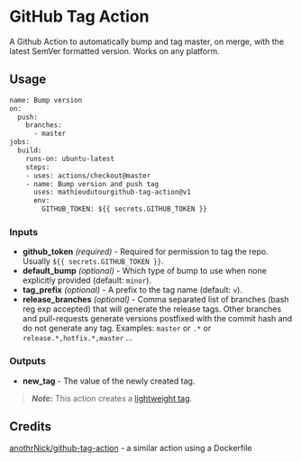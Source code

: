 # GitHub Tag Action

A Github Action to automatically bump and tag master, on merge, with the latest SemVer formatted version. Works on any platform.

## Usage

```Dockerfile
name: Bump version
on:
  push:
    branches:
      - master
jobs:
  build:
    runs-on: ubuntu-latest
    steps:
    - uses: actions/checkout@master
    - name: Bump version and push tag
      uses: mathieudutourgithub-tag-action@v1
      env:
        GITHUB_TOKEN: ${{ secrets.GITHUB_TOKEN }}
```

### Inputs

- **github_token** _(required)_ - Required for permission to tag the repo. Usually `${{ secrets.GITHUB_TOKEN }}`.
- **default_bump** _(optional)_ - Which type of bump to use when none explicitly provided (default: `minor`).
- **tag_prefix** _(optional)_ - A prefix to the tag name (default: `v`).
- **release_branches** _(optional)_ - Comma separated list of branches (bash reg exp accepted) that will generate the release tags. Other branches and pull-requests generate versions postfixed with the commit hash and do not generate any tag. Examples: `master` or `.*` or `release.*,hotfix.*,master` ...

### Outputs

- **new_tag** - The value of the newly created tag.

> **_Note:_** This action creates a [lightweight tag](https://developer.github.com/v3/git/refs/#create-a-reference).

## Credits

[anothrNick/github-tag-action](https://github.com/anothrNick/github-tag-action) - a similar action using a Dockerfile
